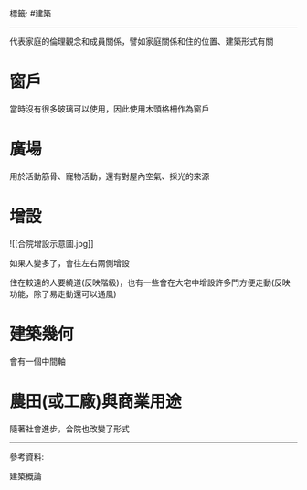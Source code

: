 標籤: #建築 

---

代表家庭的倫理觀念和成員關係，譬如家庭關係和住的位置、建築形式有關

# 窗戶

當時沒有很多玻璃可以使用，因此使用木頭格柵作為窗戶

# 廣場

用於活動筋骨、寵物活動，還有對屋內空氣、採光的來源

# 增設

![[合院增設示意圖.jpg]]

如果人變多了，會往左右兩側增設

住在較遠的人要繞道(反映階級)，也有一些會在大宅中增設許多門方便走動(反映功能，除了易走動還可以通風)

# 建築幾何

會有一個中間軸

# 農田(或工廠)與商業用途

隨著社會進步，合院也改變了形式

---

參考資料:

建築概論